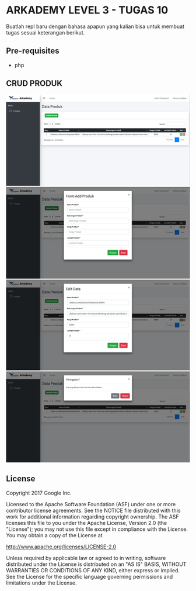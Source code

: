 ARKADEMY
LEVEL 3 - TUGAS 10
=====================================

Buatlah repl baru dengan bahasa apapun yang kalian bisa untuk membuat tugas sesuai keterangan berikut.


Pre-requisites
--------------

- php

CRUD PRODUK
-----

![alt text](https://github.com/mobiledevelopt/arkademy/blob/master/assets/list.png)
![alt text](https://github.com/mobiledevelopt/arkademy/blob/master/assets/add.png)
![alt text](https://github.com/mobiledevelopt/arkademy/blob/master/assets/edit.png)
![alt text](https://github.com/mobiledevelopt/arkademy/blob/master/assets/delete.png)

License
-------

Copyright 2017 Google Inc.

Licensed to the Apache Software Foundation (ASF) under one or more contributor
license agreements.  See the NOTICE file distributed with this work for
additional information regarding copyright ownership.  The ASF licenses this
file to you under the Apache License, Version 2.0 (the "License"); you may not
use this file except in compliance with the License.  You may obtain a copy of
the License at

  http://www.apache.org/licenses/LICENSE-2.0

Unless required by applicable law or agreed to in writing, software
distributed under the License is distributed on an "AS IS" BASIS, WITHOUT
WARRANTIES OR CONDITIONS OF ANY KIND, either express or implied.  See the
License for the specific language governing permissions and limitations under
the License.
